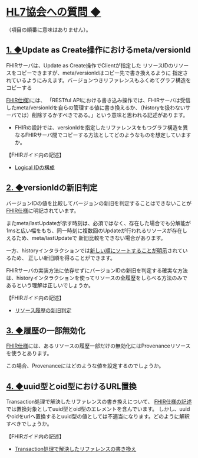 <!-- -*- coding: utf-8-unix -*-)-->

# <a href="#HL7協会への質問" name="HL7協会への質問">HL7協会への質問 ◆</a>

（項目の順番に意味はありません）。

## <a href="#1." name="1.">1. ◆</a>Update as Create操作におけるmeta/versionId

FHIRサーバは、Update as Create操作でClientが指定した
リソースIDのリソースをコピーできますが、meta/versionIdはコピー先で書き換えるように
指定されているようにみえます。バージョンつきリファレンスもふくめてグラフ構造を
コピーする

[FHIR仕様)](https://hl7.org/fhir/r4/resource.html#Meta:~:text=On%20the%20RESTful%20API%3A%20On%20receiving%20a%20write%20operation%2C%20the%20server%20SHALL%20update%20this%20item%20to%20the%20current%20value%2C%20or%20remove%20it.)には、
「RESTful APIにおける書き込み操作では、FHIRサーバは受信したmeta/versionIdを自らの管理する値に書き換えるか、（historyを扱わないサーバでは）削除するかすべきである。」という意味と思われる記述があります。

* FHIRの設計では、versionIdを指定したリファレンスをもつグラフ構造を異なるFHIRサーバ間でコピーする方法としてどのようなものを想定していますか。

【FHIRガイド内の記述】

* [Logical IDの構成](logicalid.md#1.)


## <a href="#2." name="2.">2. ◆</a>versionIdの新旧判定

バージョンIDの値を比較してバージョンの新旧を判定することはできないことが[FHIR仕様](https://hl7.org/fhir/R4/resource.html#:~:text=Changes%20each%20time,unable%20to )に明記されています。

またmeta/lastUpdateが示す時刻は、必須ではなく、存在した場合でも分解能が1msと広い幅をもち、同一時刻に複数回のUpdateが行われるリソースが存在しえるため、meta/lastUpdateで
新旧比較をできない場合があります。

一方、historyインタラクションでは[新しい順にソートすることが明示](https://hl7.org/fhir/R4/http.html#:~:text=sorted%20with%20oldest%20versions%20last%2C)されているため、
正しい新旧順を得ることができます。

FHIRサーバの実装方法に依存せずにバージョンIDの新旧を判定する確実な方法は、historyインタラクションを使ってリソースの全履歴をしらべる方法のみであるという理解は正しいでしょうか。

【FHIRガイド内の記述】

* [リソース履歴の新旧判定](logicalid.md#3.)

## <a href="#3." name="3.">3. ◆</a>履歴の一部無効化

[FHIR仕様](https://hl7.org/fhir/R4/http.html#:~:text=In%20the%20case%20that%20a%20past%20version%20of%20a%20resource%20needs%20to%20be%20explicitly,resource%20or%20its%20past%20versions )には、あるリソースの履歴一部だけの無効化にはProvenanceリソースを使うとあります。

この場合、Provenanceにはどのような値を設定するのでしょうか。


## <a href="#4." name="4.">4. ◆</a>uuid型とoid型におけるURL置換

Transaction処理で解決したリファレンスの書き換えについて、
[FHIR仕様の記述](https://www.hl7.org/fhir/r4/http.html#:~:text=Servers%20SHALL%20replace,are%20not%20replaced.)では置換対象としてuuid型とoid型のエレメントを含んでいます。
しかし、uuidやoidをurlへ置換するとuuid型の値としては不適当になります。どのように解釈すべきでしょうか。

【FHIRガイド内の記述】

* [Transaction処理で解決したリファレンスの書き換え](url.md#2.1.)



